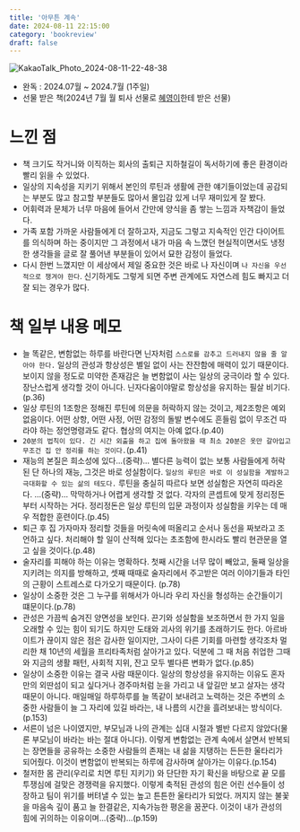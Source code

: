 ```yaml
---
title: '아무튼 계속'
date: 2024-08-11 22:15:00
category: 'bookreview'
draft: false
---
```


![KakaoTalk_Photo_2024-08-11-22-48-38](https://github.com/user-attachments/assets/ff9b65f3-cb9b-4b65-9e35-4329ee21ea30)
 

- 완독 : 2024.07월 ~ 2024.7월 (1주일)
- 선물 받은 책(2024년 7월 월 퇴사 선물로 [혜영이](https://github.com/hit-that-drum)한테 받은 선물)

# 느낀 점
- 책 크기도 작거니와 이직하는 회사의 출퇴근 지하철길이 독서하기에 좋은 환경이라 빨리 읽을 수 있었다.
- 일상의 지속성을 지키기 위해서 본인의 루틴과 생활에 관한 얘기들이었는데 공감되는 부분도 많고 참고할 부분들도 많아서 몰입감 있게 너무 재미있게 잘 봤다. 
- 어휘력과 문체가 너무 마음에 들어서 간만에 양식을 좀 쌓는 느낌과 자책감이 들었다.
- 가족 포함 가까운 사람들에게 더 잘하고자, 지금도 그렇고 지속적인 인간 다이어트를 의식하며 하는 중이지만 그 과정에서 내가 마음 속 느꼈던 현실적이면서도 냉정한 생각들을 글로 잘 풀어낸 부분들이 있어서 묘한 감정이 들었다.
- 다시 한번 느꼈지만 이 세상에서 제일 중요한 것은 바로 나 자신이며 `나 자신을 우선적으로 챙겨야 한다`. 신기하게도 그렇게 되면 주변 관계에도 자연스레 힘도 빠지고 더 잘 되는 경우가 많다.

# 책 일부 내용 메모
- 늘 똑같은, 변함없는 하루를 바란다면 닌자처럼 `스스로를 감추고 드러내지 않을 줄 알아야 한다.` 일상의 관성과 항상성은 별일 없이 사는 잔잔함에 매력이 있기 때문이다. 보이지 않을 정도로 미약한 존재감은 늘 변함없이 사는 일상의 궁극이라 할 수 있다. 장난스럽게 생각할 것이 아니다. 닌자다움이야말로 항상성을 유지하는 필살 비기다.(p.36)
- 일상 루틴의 1조항은 정해진 루틴에 의문을 허락하지 않는 것이고, 제2조항은 예외 없음이다. 어떤 상항, 어떤 사정, 어떤 감정의 돌발 변수에도 흔들림 없이 무조건 따라야 하는 정언명령과도 같다. 협상의 여지는 아예 없다.(p.40)
- `20분의 법칙이 있다. 긴 시간 외출을 하고 집에 돌아왔을 때 최소 20분은 옷만 갈아입고 무조건 집 안 정리를 하는 것이다.`(p.41)
- 재능의 본질은 희소성에 있다...(중략)... 별다른 능력이 없는 보통 사람들에게 허락된 단 하나의 재능, 그것은 바로 성실함이다. `일상의 루틴은 바로 이 성실함을 계발하고 극대화할 수 있는 삶의 테도다.` 루틴을 충실히 따르다 보면 성실함은 자연히 따라온다. ...(중략)... 막막하거나 어렵게 생각할 것 없다. 각자의 콘셉트에 맞게 정리정돈부터 시작하는 거다. 정리정돈은 일상 루틴의 입문 과정이자 성실함을 키우는 데 매우 적합한 훈련이다.(p.45) 
- 퇴근 후 집 가자마자 정리할 것들을 머릿속에 떠올리고 순서나 동선을 짜보라고 조언하고 싶다. 처리해야 할 일이 산적해 있다는 초조함에 한시라도 빨리 현관문을 열고 싶을 것이다.(p.48)
- 술자리를 피해야 하는 이유는 명확하다. 첫째 시간을 너무 많이 빼았고, 둘째 일상을 지키려는 의지를 방해하고, 셋째 때때로 술자리에서 주고받은 여러 이야기들과 타인의 근황이 스트레스로 다가오기 때문이다. (p.78)
- 일상이 소중한 것은 그 누구를 위해서가 아니라 우리 자신을 형성하는 순간들이기 떄문이다.(p.78)
- 관성은 가끔씩 숨겨진 양면성을 보인다. 끈기와 성실함을 보조하면서 한 가지 일을 오래할 수 있는 힘이 되기도 하지만 도태와 괴사의 위기를 초래하기도 한다. 아르바이트가 끊이지 않은 점은 감사한 일이지만, 그사이 다른 기회를 마련할 생각조차 멀리한 채 10년의 세월을 프리타족처럼 살아가고 있다. 덕분에 그 때 처음 취업한 그때와 지금의 생활 패턴, 사회적 지위, 잔고 모두 별다른 변화가 없다.(p.85)
- 일상이 소중한 이유는 결국 사람 때문이다. 일상의 항상성을 유지하는 이유도 혼자만의 외딴섬이 되고 싶다거나 경주마처럼 눈을 가리고 내 앞길만 보고 살자는 생각 때문이 아니다. 매일매일 하루하루를 늘 똑같이 보내려고 노력하는 것은 주변의 소중한 사람들이 늘 그 자리에 있길 바라는, 내 나름의 시간을 흘려보내는 방식이다.(p.153)
- 서른이 넘은 나이였지만, 부모님과 나의 관계는 십대 시절과 별반 다르지 않았다(물론 부모님이 바라는 바는 절대 아니다). 이렇게 변함없는 관계 속에서 살면서 반복되는 장면들을 공유하는 소중한 사람들의 존재는 내 삶을 지탱하는 든든한 울타리가 되어줬다. 이것이 변함없이 반복되는 하루에 감사하며 살아가는 이유다.(p.154)
- 철저한 몸 관리(우리로 치면 루틴 지키기) 와 단단한 자기 확신을 바탕으로 끝 모를 투쟁심에 걸맞은 경쟁력을 유지했다. 이렇게 축적된 관성의 힘은 어린 선수들이 성장하고 팀이 위기를 버텨낼 수 있는 높고 튼튼한 울타리가 되었다. 꺼지지 않는 불꽃을 마음속 깊이 품고 늘 한결같은, 지속가능한 평온을 꿈꾼다. 이것이 내가 관성의 힘에 귀의하는 이유이며...(중략)...(p.159)